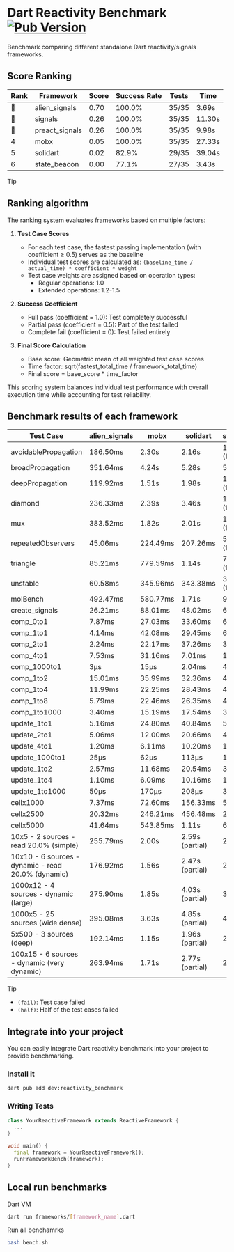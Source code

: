 # Dart Reactivity Benchmark [![Pub Version](https://img.shields.io/pub/v/reactivity_benchmark)](https://pub.dev/packages/reactivity_benchmark)

Benchmark comparing different standalone Dart reactivity/signals frameworks.

## Score Ranking

<!-- ranking start -->
| Rank | Framework | Score | Success Rate | Tests | Time |
|------|-----------|-------|--------------|-------|------|
| 🥇 | alien_signals | 0.70 | 100.0% | 35/35 | 3.69s |
| 🥈 | signals | 0.26 | 100.0% | 35/35 | 11.30s |
| 🥉 | preact_signals | 0.26 | 100.0% | 35/35 | 9.98s |
| 4 | mobx | 0.05 | 100.0% | 35/35 | 27.33s |
| 5 | solidart | 0.02 | 82.9% | 29/35 | 39.04s |
| 6 | state_beacon | 0.00 | 77.1% | 27/35 | 3.43s |

<!-- ranking end -->

> [!TIP]
> ## Ranking algorithm
>
> The ranking system evaluates frameworks based on multiple factors:
>
> 1. **Test Case Scores**
>    - For each test case, the fastest passing implementation (with coefficient ≥ 0.5) serves as the baseline
>    - Individual test scores are calculated as: `(baseline_time / actual_time) * coefficient * weight`
>    - Test case weights are assigned based on operation types:
>      - Regular operations: 1.0
>      - Extended operations: 1.2-1.5
>
> 2. **Success Coefficient**
>    - Full pass (coefficient = 1.0): Test completely successful
>    - Partial pass (coefficient = 0.5): Part of the test failed
>    - Complete fail (coefficient = 0): Test failed entirely
>
> 3. **Final Score Calculation**
>    - Base score: Geometric mean of all weighted test case scores
>    - Time factor: sqrt(fastest_total_time / framework_total_time)
>    - Final score = base_score * time_factor
>
> This scoring system balances individual test performance with overall execution time while accounting for test reliability.

## Benchmark results of each framework

<!-- test-case start -->
| Test Case | alien_signals | mobx | solidart | state_beacon | preact_signals | signals |
|---|---|---|---|---|---|---|
| avoidablePropagation | 186.50ms | 2.30s | 2.16s | 160.30ms (fail) | 205.65ms | 206.48ms |
| broadPropagation | 351.64ms | 4.24s | 5.28s | 5.94ms (fail) | 470.10ms | 451.55ms |
| deepPropagation | 119.92ms | 1.51s | 1.98s | 139.21ms (fail) | 172.55ms | 176.58ms |
| diamond | 236.33ms | 2.39s | 3.46s | 189.15ms (fail) | 277.18ms | 286.57ms |
| mux | 383.52ms | 1.82s | 2.01s | 193.92ms (fail) | 382.72ms | 404.79ms |
| repeatedObservers | 45.06ms | 224.49ms | 207.26ms | 52.19ms (fail) | 38.05ms | 46.15ms |
| triangle | 85.21ms | 779.59ms | 1.14s | 77.95ms (fail) | 100.53ms | 101.89ms |
| unstable | 60.58ms | 345.96ms | 343.38ms | 337.61ms (fail) | 70.82ms | 73.81ms |
| molBench | 492.47ms | 580.77ms | 1.71s | 952μs | 490.96ms | 488.94ms |
| create_signals | 26.21ms | 88.01ms | 48.02ms | 63.61ms | 4.74ms | 24.92ms |
| comp_0to1 | 7.87ms | 27.03ms | 33.60ms | 61.43ms | 17.38ms | 11.72ms |
| comp_1to1 | 4.14ms | 42.08ms | 29.45ms | 61.66ms | 14.29ms | 16.88ms |
| comp_2to1 | 2.24ms | 22.17ms | 37.26ms | 36.35ms | 17.39ms | 8.19ms |
| comp_4to1 | 7.53ms | 31.16ms | 7.01ms | 16.20ms | 14.77ms | 2.18ms |
| comp_1000to1 | 3μs | 15μs | 2.04ms | 41μs | 4μs | 5μs |
| comp_1to2 | 15.01ms | 35.99ms | 32.36ms | 46.31ms | 26.39ms | 22.36ms |
| comp_1to4 | 11.99ms | 22.25ms | 28.43ms | 44.74ms | 26.50ms | 7.40ms |
| comp_1to8 | 5.79ms | 22.46ms | 26.35ms | 43.76ms | 7.66ms | 6.52ms |
| comp_1to1000 | 3.40ms | 15.19ms | 17.54ms | 39.17ms | 6.21ms | 4.43ms |
| update_1to1 | 5.16ms | 24.80ms | 40.84ms | 5.84ms | 8.14ms | 9.20ms |
| update_2to1 | 5.06ms | 12.00ms | 20.66ms | 4.88ms | 4.05ms | 4.58ms |
| update_4to1 | 1.20ms | 6.11ms | 10.20ms | 1.49ms | 2.08ms | 2.31ms |
| update_1000to1 | 25μs | 62μs | 113μs | 15μs | 20μs | 25μs |
| update_1to2 | 2.57ms | 11.68ms | 20.54ms | 3.08ms | 4.05ms | 4.90ms |
| update_1to4 | 1.10ms | 6.09ms | 10.16ms | 1.50ms | 2.05ms | 2.37ms |
| update_1to1000 | 50μs | 170μs | 208μs | 393μs | 783μs | 66μs |
| cellx1000 | 7.37ms | 72.60ms | 156.33ms | 5.24ms | 9.54ms | 9.46ms |
| cellx2500 | 20.32ms | 246.21ms | 456.48ms | 28.26ms | 25.36ms | 30.99ms |
| cellx5000 | 41.64ms | 543.85ms | 1.11s | 61.22ms | 62.38ms | 61.94ms |
| 10x5 - 2 sources - read 20.0% (simple) | 255.79ms | 2.00s | 2.59s (partial) | 252.12ms | 439.05ms | 506.44ms |
| 10x10 - 6 sources - dynamic - read 20.0% (dynamic) | 176.92ms | 1.56s | 2.47s (partial) | 200.73ms | 272.27ms | 279.65ms |
| 1000x12 - 4 sources - dynamic (large) | 275.90ms | 1.85s | 4.03s (partial) | 336.19ms | 3.53s | 3.78s |
| 1000x5 - 25 sources (wide dense) | 395.08ms | 3.63s | 4.85s (partial) | 497.23ms | 2.60s | 3.56s |
| 5x500 - 3 sources (deep) | 192.14ms | 1.15s | 1.96s (partial) | 204.15ms | 232.51ms | 225.35ms |
| 100x15 - 6 sources - dynamic (very dynamic) | 263.94ms | 1.71s | 2.77s (partial) | 252.31ms | 449.31ms | 482.44ms |

<!-- test-case end -->

> [!TIP]
> - `(fail)`: Test case failed
> - `(half)`: Half of the test cases failed

## Integrate into your project

You can easily integrate Dart reactivity benchmark into your project to provide benchmarking.

### Install it

```bash
dart pub add dev:reactivity_benchmark
```

### Writing Tests

```dart
class YourReactiveFramework extends ReactiveFramework {
  ...
}

void main() {
  final framework = YourReactiveFramework();
  runFrameworkBench(framework);
}
```

## Local run benchmarks

Dart VM
```bash
dart run frameworks/[framework_name].dart
```

Run all benchamrks
```bash
bash bench.sh
```
